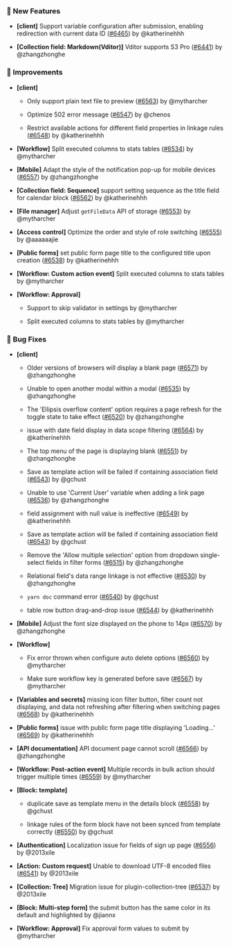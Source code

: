 ### 🎉 New Features

- **[client]** Support variable configuration after submission, enabling redirection with current data ID ([#6465](https://github.com/nocobase/nocobase/pull/6465)) by @katherinehhh

- **[Collection field: Markdown(Vditor)]** Vditor supports S3 Pro ([#6441](https://github.com/nocobase/nocobase/pull/6441)) by @zhangzhonghe

### 🚀 Improvements

- **[client]**
  - Only support plain text file to preview ([#6563](https://github.com/nocobase/nocobase/pull/6563)) by @mytharcher

  - Optimize 502 error message ([#6547](https://github.com/nocobase/nocobase/pull/6547)) by @chenos

  - Restrict available actions for different field properties in linkage rules ([#6548](https://github.com/nocobase/nocobase/pull/6548)) by @katherinehhh

- **[Workflow]** Split executed columns to stats tables ([#6534](https://github.com/nocobase/nocobase/pull/6534)) by @mytharcher

- **[Mobile]** Adapt the style of the notification pop-up for mobile devices ([#6557](https://github.com/nocobase/nocobase/pull/6557)) by @zhangzhonghe

- **[Collection field: Sequence]** support setting sequence as the title field for calendar block ([#6562](https://github.com/nocobase/nocobase/pull/6562)) by @katherinehhh

- **[File manager]** Adjust `getFileData` API of storage ([#6553](https://github.com/nocobase/nocobase/pull/6553)) by @mytharcher

- **[Access control]** Optimize the order and style of role switching ([#6555](https://github.com/nocobase/nocobase/pull/6555)) by @aaaaaajie

- **[Public forms]** set public form page title to the configured title upon creation ([#6538](https://github.com/nocobase/nocobase/pull/6538)) by @katherinehhh

- **[Workflow: Custom action event]** Split executed columns to stats tables by @mytharcher

- **[Workflow: Approval]**
  - Support to skip validator in settings by @mytharcher

  - Split executed columns to stats tables by @mytharcher

### 🐛 Bug Fixes

- **[client]**
  - Older versions of browsers will display a blank page ([#6571](https://github.com/nocobase/nocobase/pull/6571)) by @zhangzhonghe

  - Unable to open another modal within a modal ([#6535](https://github.com/nocobase/nocobase/pull/6535)) by @zhangzhonghe

  - The 'Ellipsis overflow content' option requires a page refresh for the toggle state to take effect ([#6520](https://github.com/nocobase/nocobase/pull/6520)) by @zhangzhonghe

  - issue with date field display in data scope filtering ([#6564](https://github.com/nocobase/nocobase/pull/6564)) by @katherinehhh

  - The top menu of the page is displaying blank ([#6551](https://github.com/nocobase/nocobase/pull/6551)) by @zhangzhonghe

  - Save as template action will be failed if containing association field ([#6543](https://github.com/nocobase/nocobase/pull/6543)) by @gchust

  - Unable to use 'Current User' variable when adding a link page ([#6536](https://github.com/nocobase/nocobase/pull/6536)) by @zhangzhonghe

  - field assignment with null value is ineffective ([#6549](https://github.com/nocobase/nocobase/pull/6549)) by @katherinehhh

  - Save as template action will be failed if containing association field ([#6543](https://github.com/nocobase/nocobase/pull/6543)) by @gchust

  - Remove the 'Allow multiple selection' option from dropdown single-select fields in filter forms ([#6515](https://github.com/nocobase/nocobase/pull/6515)) by @zhangzhonghe

  - Relational field's data range linkage is not effective ([#6530](https://github.com/nocobase/nocobase/pull/6530)) by @zhangzhonghe

  - `yarn doc` command error ([#6540](https://github.com/nocobase/nocobase/pull/6540)) by @gchust

  - table row button drag-and-drop issue ([#6544](https://github.com/nocobase/nocobase/pull/6544)) by @katherinehhh

- **[Mobile]** Adjust the font size displayed on the phone to 14px ([#6570](https://github.com/nocobase/nocobase/pull/6570)) by @zhangzhonghe

- **[Workflow]**
  - Fix error thrown when configure auto delete options ([#6560](https://github.com/nocobase/nocobase/pull/6560)) by @mytharcher

  - Make sure workflow key is generated before save ([#6567](https://github.com/nocobase/nocobase/pull/6567)) by @mytharcher

- **[Variables and secrets]** missing icon filter button, filter count not displaying, and data not refreshing after filtering when switching pages ([#6568](https://github.com/nocobase/nocobase/pull/6568)) by @katherinehhh

- **[Public forms]** issue with public form page title displaying 'Loading...' ([#6569](https://github.com/nocobase/nocobase/pull/6569)) by @katherinehhh

- **[API documentation]** API document page cannot scroll ([#6566](https://github.com/nocobase/nocobase/pull/6566)) by @zhangzhonghe

- **[Workflow: Post-action event]** Multiple records in bulk action should trigger multiple times ([#6559](https://github.com/nocobase/nocobase/pull/6559)) by @mytharcher

- **[Block: template]**
  - duplicate save as template menu in the details block ([#6558](https://github.com/nocobase/nocobase/pull/6558)) by @gchust

  - linkage rules of the form block have not been synced from template correctly ([#6550](https://github.com/nocobase/nocobase/pull/6550)) by @gchust

- **[Authentication]** Localization issue for fields of sign up page ([#6556](https://github.com/nocobase/nocobase/pull/6556)) by @2013xile

- **[Action: Custom request]** Unable to download UTF-8 encoded files ([#6541](https://github.com/nocobase/nocobase/pull/6541)) by @2013xile

- **[Collection: Tree]** Migration issue for plugin-collection-tree ([#6537](https://github.com/nocobase/nocobase/pull/6537)) by @2013xile

- **[Block: Multi-step form]** the submit button has the same color in its default and highlighted by @jiannx

- **[Workflow: Approval]** Fix approval form values to submit by @mytharcher

